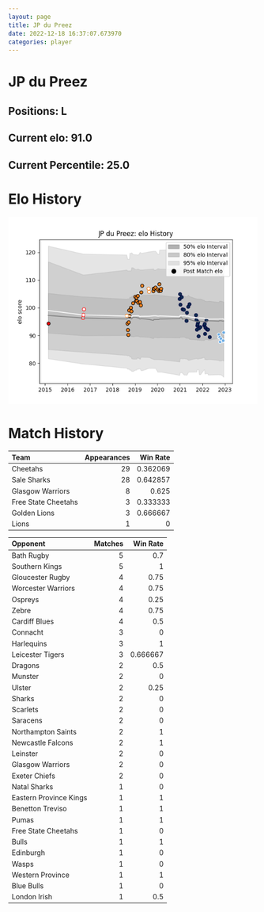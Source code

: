 ```yaml
---  
layout: page  
title: JP du Preez  
date: 2022-12-18 16:37:07.673970  
categories: player  
---
```

# JP du Preez

## Positions: L

## Current elo: 91.0

## Current Percentile: 25.0

# Elo History


![elo history](history_JPduPreez.png)
# Match History


| Team                |   Appearances |   Win Rate |
|:--------------------|--------------:|-----------:|
| Cheetahs            |            29 |   0.362069 |
| Sale Sharks         |            28 |   0.642857 |
| Glasgow Warriors    |             8 |   0.625    |
| Free State Cheetahs |             3 |   0.333333 |
| Golden Lions        |             3 |   0.666667 |
| Lions               |             1 |   0        |

| Opponent               |   Matches |   Win Rate |
|:-----------------------|----------:|-----------:|
| Bath Rugby             |         5 |   0.7      |
| Southern Kings         |         5 |   1        |
| Gloucester Rugby       |         4 |   0.75     |
| Worcester Warriors     |         4 |   0.75     |
| Ospreys                |         4 |   0.25     |
| Zebre                  |         4 |   0.75     |
| Cardiff Blues          |         4 |   0.5      |
| Connacht               |         3 |   0        |
| Harlequins             |         3 |   1        |
| Leicester Tigers       |         3 |   0.666667 |
| Dragons                |         2 |   0.5      |
| Munster                |         2 |   0        |
| Ulster                 |         2 |   0.25     |
| Sharks                 |         2 |   0        |
| Scarlets               |         2 |   0        |
| Saracens               |         2 |   0        |
| Northampton Saints     |         2 |   1        |
| Newcastle Falcons      |         2 |   1        |
| Leinster               |         2 |   0        |
| Glasgow Warriors       |         2 |   0        |
| Exeter Chiefs          |         2 |   0        |
| Natal Sharks           |         1 |   0        |
| Eastern Province Kings |         1 |   1        |
| Benetton Treviso       |         1 |   1        |
| Pumas                  |         1 |   1        |
| Free State Cheetahs    |         1 |   0        |
| Bulls                  |         1 |   1        |
| Edinburgh              |         1 |   0        |
| Wasps                  |         1 |   0        |
| Western Province       |         1 |   1        |
| Blue Bulls             |         1 |   0        |
| London Irish           |         1 |   0.5      |